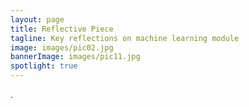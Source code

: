 ```yaml
---
layout: page
title: Reflective Piece
tagline: Key reflections on machine learning module
image: images/pic02.jpg
bannerImage: images/pic11.jpg
spotlight: true
---
```


.
